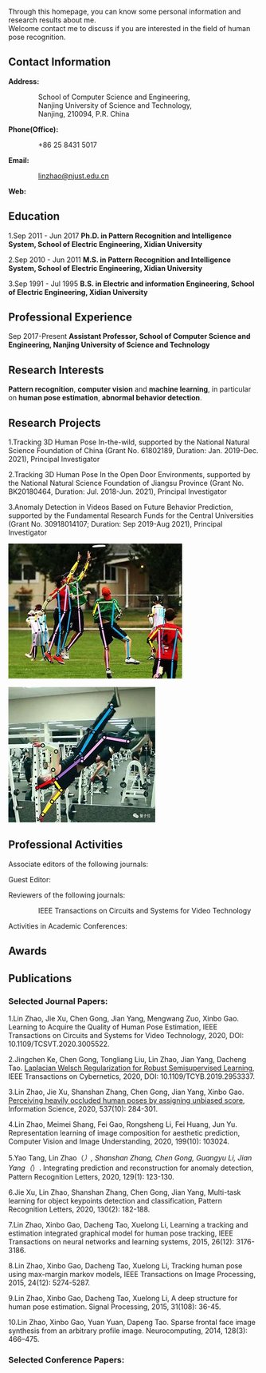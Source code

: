 
Through this homepage, you can know some personal information and research results about me.  
Welcome contact me to discuss if you are interested in the field of human pose recognition.

## Contact Information

**Address:**  
  
&ensp;&ensp;&ensp;&ensp;&ensp;&ensp;&ensp;&ensp;  School of Computer Science and Engineering,  
&ensp;&ensp;&ensp;&ensp;&ensp;&ensp;&ensp;&ensp; Nanjing University of Science and Technology,  
&ensp;&ensp;&ensp;&ensp;&ensp;&ensp;&ensp;&ensp; Nanjing, 210094, P.R. China
              
**Phone(Office):**  
  
&ensp;&ensp;&ensp;&ensp;&ensp;&ensp;&ensp;&ensp;  +86 25 8431 5017

**Email:**  
  
&ensp;&ensp;&ensp;&ensp;&ensp;&ensp;&ensp;&ensp;  linzhao@njust.edu.cn

**Web:**  

## Education
  
1.Sep 2011 - Jun 2017  **Ph.D. in Pattern Recognition and Intelligence System, School of Electric Engineering, Xidian University**
  
2.Sep 2010 - Jun 2011  **M.S. in Pattern Recognition and Intelligence System, School of Electric Engineering, Xidian University**
  
3.Sep 1991 - Jul 1995  **B.S. in Electric and information Engineering, School of Electric Engineering, Xidian University**

## Professional Experience

Sep 2017-Present     **Assistant Professor, School of Computer Science and Engineering, Nanjing University of Science and Technology**

## Research Interests

**Pattern recognition**, **computer vision** and **machine learning**, in particular on **human pose estimation**, **abnormal behavior detection**.

## Research Projects

1.Tracking 3D Human Pose In-the-wild, supported by the National Natural Science Foundation of China (Grant No. 61802189, Duration: Jan. 2019-Dec. 2021), Principal Investigator

2.Tracking 3D Human Pose In the Open Door Environments, supported by the National Natural Science Foundation of Jiangsu Province (Grant No. BK20180464, Duration: Jul. 2018-Jun. 2021), Principal Investigator

3.Anomaly Detection in Videos Based on Future Behavior Prediction, supported by the Fundamental Research Funds for the Central Universities (Grant No. 30918014107; Duration: Sep 2019-Aug 2021), Principal Investigator

![人体pose图](/img/hernet1.jpg "Pose I")

![人体pose图](/img/hernet2.jpg "Pose II")

## Professional Activities

Associate editors of the following journals:

Guest Editor:

Reviewers of the following journals:  

&ensp;&ensp;&ensp;&ensp;&ensp;&ensp;&ensp;&ensp;  IEEE Transactions on Circuits and Systems for Video Technology
  
Activities in Academic Conferences:

## Awards

## Publications

### Selected Journal Papers:

1.Lin Zhao, Jie Xu, Chen Gong, Jian Yang, Mengwang Zuo, Xinbo Gao. Learning to Acquire the Quality of Human Pose Estimation, IEEE Transactions on Circuits and Systems for Video Technology, 2020, DOI: 10.1109/TCSVT.2020.3005522.

2.Jingchen Ke, Chen Gong, Tongliang Liu, Lin Zhao, Jian Yang, Dacheng Tao. [Laplacian Welsch Regularization for Robust Semisupervised Learning](https://gcatnjust.github.io/ChenGong/paper/ke_tcyb19.pdf), IEEE Transactions on Cybernetics, 2020, DOI: 10.1109/TCYB.2019.2953337.

3.Lin Zhao, Jie Xu, Shanshan Zhang, Chen Gong, Jian Yang, Xinbo Gao. [Perceiving heavily occluded human poses by assigning unbiased score](https://www.sciencedirect.com/science/article/pii/S0020025520305119), Information Science, 2020, 537(10): 284-301.

4.Lin Zhao, Meimei Shang, Fei Gao, Rongsheng Li, Fei Huang, Jun Yu. Representation learning of image composition for aesthetic prediction, Computer Vision and Image Understanding, 2020, 199(10): 103024.

5.Yao Tang, Lin Zhao（*）, Shanshan Zhang, Chen Gong, Guangyu Li, Jian Yang（*）. Integrating prediction and reconstruction for anomaly detection, Pattern Recognition Letters, 2020, 129(1): 123-130.

6.Jie Xu, Lin Zhao, Shanshan Zhang, Chen Gong, Jian Yang, Multi-task learning for object keypoints detection and classification, Pattern Recognition Letters, 2020, 130(2): 182-188.

7.Lin Zhao, Xinbo Gao, Dacheng Tao, Xuelong Li, Learning a tracking and estimation integrated graphical model for human pose tracking, IEEE Transactions on neural networks and learning systems, 2015, 26(12): 3176-3186.

8.Lin Zhao, Xinbo Gao, Dacheng Tao, Xuelong Li, Tracking human pose using max-margin markov models, IEEE Transactions on Image Processing, 2015, 24(12): 5274-5287.

9.Lin Zhao, Xinbo Gao, Dacheng Tao, Xuelong Li, A deep structure for human pose estimation. Signal Processing, 2015, 31(108): 36-45.

10.Lin Zhao, Xinbo Gao, Yuan Yuan, Dapeng Tao. Sparse frontal face image synthesis from an arbitrary profile image. Neurocomputing, 2014, 128(3): 466–475.

### Selected Conference Papers:
